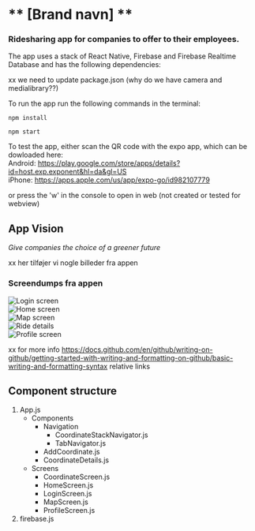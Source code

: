 # ** [Brand navn] **

### Ridesharing app for companies to offer to their employees.

The app uses a stack of React Native, Firebase and Firebase Realtime Database and has the following dependencies:

xx we need to update package.json (why do we have camera and medialibrary??)

To run the app run the following commands in the terminal:

```
npm install

npm start
```

To test the app, either scan the QR code with the expo app, which can be dowloaded here:  
Android: https://play.google.com/store/apps/details?id=host.exp.exponent&hl=da&gl=US  
iPhone: https://apps.apple.com/us/app/expo-go/id982107779

or press the 'w' in the console to open in web (not created or tested for webview)

## App Vision

_Give companies the choice of a greener future_

xx her tilføjer vi nogle billeder fra appen

### Screendumps fra appen

![Login screen](https://link.to.picture.com/picture1.jpg)  
![Home screen](https://link.to.picture.com/picture2.jpg)  
![Map screen](https://link.to.picture.com/picture3.jpg)  
![Ride details](https://link.to.picture.com/picture4.jpg)  
![Profile screen](https://link.to.picture.com/picture5.jpg)

xx
for more info https://docs.github.com/en/github/writing-on-github/getting-started-with-writing-and-formatting-on-github/basic-writing-and-formatting-syntax relative links

## Component structure

1. App.js
   - Components
     - Navigation
       - CoordinateStackNavigator.js
       - TabNavigator.js
     - AddCoordinate.js
     - CoordinateDetails.js
   - Screens
     - CoordinateScreen.js
     - HomeScreen.js
     - LoginScreen.js
     - MapScreen.js
     - ProfileScreen.js
2. firebase.js
